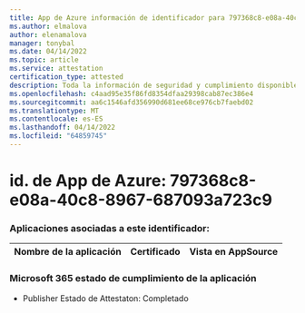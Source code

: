 ```yaml
---
title: App de Azure información de identificador para 797368c8-e08a-40c8-8967-687093a723c9
ms.author: elmalova
author: elenamalova
manager: tonybal
ms.date: 04/14/2022
ms.topic: article
ms.service: attestation
certification_type: attested
description: Toda la información de seguridad y cumplimiento disponible para 797368c8-e08a-40c8-8967-687093a723c9.
ms.openlocfilehash: c4aad95e35f86fd8354dfaa29398cab87ec386e4
ms.sourcegitcommit: aa6c1546afd356990d681ee68ce976cb7faebd02
ms.translationtype: MT
ms.contentlocale: es-ES
ms.lasthandoff: 04/14/2022
ms.locfileid: "64859745"
---
```

# <a name="azure-app-id-797368c8-e08a-40c8-8967-687093a723c9"></a>id. de App de Azure: 797368c8-e08a-40c8-8967-687093a723c9


### <a name="apps-associated-with-this-id"></a>Aplicaciones asociadas a este identificador:
| **Nombre de la aplicación** | **Certificado** | **Vista en AppSource** |
|--------------|---------------|-----------------------|

### <a name="microsoft-365-app-compliance-status"></a>Microsoft 365 estado de cumplimiento de la aplicación
- Publisher Estado de Attestaton: Completado
